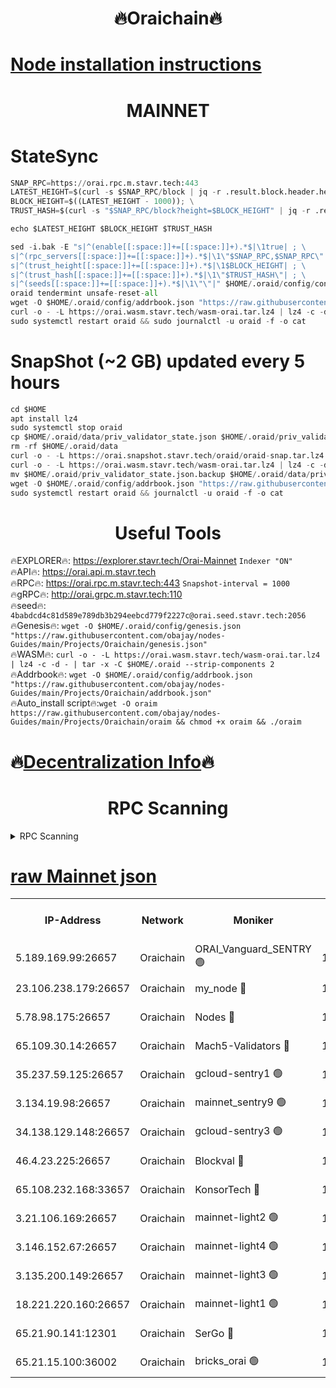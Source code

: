 <h1 align="center"> 🔥Oraichain🔥</h1>

[Node installation instructions](https://github.com/obajay/nodes-Guides/tree/main/Projects/Oraichain)
=
<h1 align="center"> MAINNET</h1>

# StateSync
```python
SNAP_RPC=https://orai.rpc.m.stavr.tech:443
LATEST_HEIGHT=$(curl -s $SNAP_RPC/block | jq -r .result.block.header.height); \
BLOCK_HEIGHT=$((LATEST_HEIGHT - 1000)); \
TRUST_HASH=$(curl -s "$SNAP_RPC/block?height=$BLOCK_HEIGHT" | jq -r .result.block_id.hash)

echo $LATEST_HEIGHT $BLOCK_HEIGHT $TRUST_HASH

sed -i.bak -E "s|^(enable[[:space:]]+=[[:space:]]+).*$|\1true| ; \
s|^(rpc_servers[[:space:]]+=[[:space:]]+).*$|\1\"$SNAP_RPC,$SNAP_RPC\"| ; \
s|^(trust_height[[:space:]]+=[[:space:]]+).*$|\1$BLOCK_HEIGHT| ; \
s|^(trust_hash[[:space:]]+=[[:space:]]+).*$|\1\"$TRUST_HASH\"| ; \
s|^(seeds[[:space:]]+=[[:space:]]+).*$|\1\"\"|" $HOME/.oraid/config/config.toml
oraid tendermint unsafe-reset-all
wget -O $HOME/.oraid/config/addrbook.json "https://raw.githubusercontent.com/obajay/nodes-Guides/main/Projects/Oraichain/addrbook.json"
curl -o - -L https://orai.wasm.stavr.tech/wasm-orai.tar.lz4 | lz4 -c -d - | tar -x -C $HOME/.oraid --strip-components 2
sudo systemctl restart oraid && sudo journalctl -u oraid -f -o cat
```
# SnapShot (~2 GB) updated every 5 hours
```python
cd $HOME
apt install lz4
sudo systemctl stop oraid
cp $HOME/.oraid/data/priv_validator_state.json $HOME/.oraid/priv_validator_state.json.backup
rm -rf $HOME/.oraid/data
curl -o - -L https://orai.snapshot.stavr.tech/oraid/oraid-snap.tar.lz4 | lz4 -c -d - | tar -x -C $HOME/.oraid --strip-components 2
curl -o - -L https://orai.wasm.stavr.tech/wasm-orai.tar.lz4 | lz4 -c -d - | tar -x -C $HOME/.oraid --strip-components 2
mv $HOME/.oraid/priv_validator_state.json.backup $HOME/.oraid/data/priv_validator_state.json
wget -O $HOME/.oraid/config/addrbook.json "https://raw.githubusercontent.com/obajay/nodes-Guides/main/Projects/Oraichain/addrbook.json"
sudo systemctl restart oraid && journalctl -u oraid -f -o cat
```

 <h1 align="center"> Useful Tools</h1>

🔥EXPLORER🔥:     https://explorer.stavr.tech/Orai-Mainnet        `Indexer "ON"` \
🔥API🔥:          https://orai.api.m.stavr.tech \
🔥RPC🔥:          https://orai.rpc.m.stavr.tech:443              `Snapshot-interval = 1000` \
🔥gRPC🔥:         http://orai.grpc.m.stavr.tech:110 \
🔥seed🔥:      `4babdcd4c81d589e789db3b294eebcd779f2227c@orai.seed.stavr.tech:2056` \
🔥Genesis🔥:   `wget -O $HOME/.oraid/config/genesis.json "https://raw.githubusercontent.com/obajay/nodes-Guides/main/Projects/Oraichain/genesis.json"` \
🔥WASM🔥:      `curl -o - -L https://orai.wasm.stavr.tech/wasm-orai.tar.lz4 | lz4 -c -d - | tar -x -C $HOME/.oraid --strip-components 2` \
🔥Addrbook🔥:  `wget -O $HOME/.oraid/config/addrbook.json "https://raw.githubusercontent.com/obajay/nodes-Guides/main/Projects/Oraichain/addrbook.json"` \
🔥Auto_install script🔥:`wget -O oraim https://raw.githubusercontent.com/obajay/nodes-Guides/main/Projects/Oraichain/oraim && chmod +x oraim && ./oraim`

🔥[Decentralization Info](https://github.com/obajay/StateSync-snapshots/tree/main/Projects/Oraichain/Decentralization)🔥
=
<h1 align="center"> RPC Scanning</h1>

<details>
<summary>RPC Scanning</summary>

<h2 align="center"> We scan nodes in real time every 4 hours. And we provide the final result of RPC endpoints.
We cannot influence the operation of these nodes in any way. </h2>


```python
If Voting Power is higher than 0 --> then the Node is a validator of the network and may be subject to attack and be a potential threat to the chain.
```
```python
We marked such validators with a red symbol
```

</details>

[raw Mainnet json](https://rpc-check.oraim.stavr.tech/oraim/rpc-oraim-result.json)
=


<table><tr><th>IP-Address</th><th>Network</th><th>Moniker</th><th>Latest Block Height</th><th>Earliest Block Height</th><th>Catching Up</th><th>Tx Index</th><th>Voting Power</th><th>Scan Time</th></tr><tr><td>5.189.169.99:26657</td><td>Oraichain</td><td>ORAI_Vanguard_SENTRY 🟢</td><td>15858085</td><td>0</td><td>False</td><td>on</td><td>0</td><td>2024-02-20T14:15:29.297969592UTC</td></tr><tr><td>23.106.238.179:26657</td><td>Oraichain</td><td>my_node 🔴</td><td>15858088</td><td>0</td><td>False</td><td>on</td><td>301491</td><td>2024-02-20T14:15:45.994943850UTC</td></tr><tr><td>5.78.98.175:26657</td><td>Oraichain</td><td>Nodes 🔴</td><td>15858090</td><td>0</td><td>False</td><td>off</td><td>166276</td><td>2024-02-20T14:15:55.693882512UTC</td></tr><tr><td>65.109.30.14:26657</td><td>Oraichain</td><td>Mach5-Validators 🔴</td><td>15858094</td><td>0</td><td>False</td><td>off</td><td>644</td><td>2024-02-20T14:16:17.797004326UTC</td></tr><tr><td>35.237.59.125:26657</td><td>Oraichain</td><td>gcloud-sentry1 🟢</td><td>15858085</td><td>1</td><td>False</td><td>on</td><td>0</td><td>2024-02-20T14:15:24.705046048UTC</td></tr><tr><td>3.134.19.98:26657</td><td>Oraichain</td><td>mainnet_sentry9 🟢</td><td>15858090</td><td>1</td><td>False</td><td>on</td><td>0</td><td>2024-02-20T14:15:52.032037671UTC</td></tr><tr><td>34.138.129.148:26657</td><td>Oraichain</td><td>gcloud-sentry3 🟢</td><td>15858092</td><td>1</td><td>False</td><td>on</td><td>0</td><td>2024-02-20T14:16:07.940566644UTC</td></tr><tr><td>46.4.23.225:26657</td><td>Oraichain</td><td>Blockval 🔴</td><td>15858095</td><td>10774049</td><td>False</td><td>off</td><td>289364</td><td>2024-02-20T14:16:22.477129827UTC</td></tr><tr><td>65.108.232.168:33657</td><td>Oraichain</td><td>KonsorTech 🔴</td><td>15858085</td><td>14344801</td><td>False</td><td>off</td><td>50569</td><td>2024-02-20T14:15:24.002524630UTC</td></tr><tr><td>3.21.106.169:26657</td><td>Oraichain</td><td>mainnet-light2 🟢</td><td>15858089</td><td>15275144</td><td>False</td><td>on</td><td>0</td><td>2024-02-20T14:15:48.919256795UTC</td></tr><tr><td>3.146.152.67:26657</td><td>Oraichain</td><td>mainnet-light4 🟢</td><td>15858090</td><td>15275144</td><td>False</td><td>on</td><td>0</td><td>2024-02-20T14:15:54.782946257UTC</td></tr><tr><td>3.135.200.149:26657</td><td>Oraichain</td><td>mainnet-light3 🟢</td><td>15858091</td><td>15275144</td><td>False</td><td>on</td><td>0</td><td>2024-02-20T14:15:58.381896165UTC</td></tr><tr><td>18.221.220.160:26657</td><td>Oraichain</td><td>mainnet-light1 🟢</td><td>15858092</td><td>15643601</td><td>False</td><td>on</td><td>0</td><td>2024-02-20T14:16:05.267616911UTC</td></tr><tr><td>65.21.90.141:12301</td><td>Oraichain</td><td>SerGo 🔴</td><td>15858093</td><td>15758093</td><td>False</td><td>off</td><td>1</td><td>2024-02-20T14:16:10.307724298UTC</td></tr><tr><td>65.21.15.100:36002</td><td>Oraichain</td><td>bricks_orai 🟢</td><td>15858095</td><td>15848470</td><td>False</td><td>on</td><td>0</td><td>2024-02-20T14:16:22.224253823UTC</td></tr></table>
